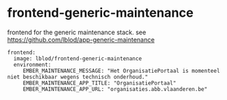 # frontend-generic-maintenance

frontend for the generic maintenance stack. see https://github.com/lblod/app-generic-maintenance

```
frontend:
  image: lblod/frontend-generic-maintenance
  environment:
     EMBER_MAINTENANCE_MESSAGE: "Het OrganisatiePortaal is momenteel niet beschikbaar wegens technisch onderhoud."
     EMBER_MAINTENANCE_APP_TITLE: "OrganisatiePortaal"
     EMBER_MAINTENANCE_APP_URL: "organisaties.abb.vlaanderen.be"

```
